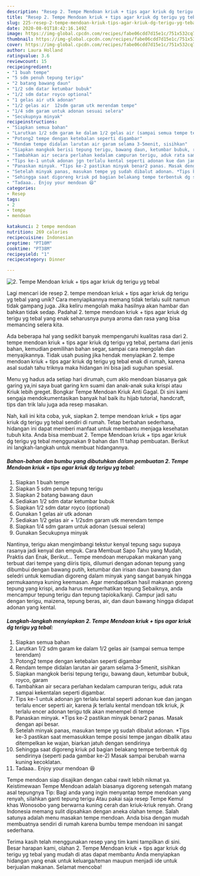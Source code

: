 ```yaml
---
description: "Resep 2. Tempe Mendoan kriuk + tips agar kriuk dg terigu yg tebal, Bikin Ngiler"
title: "Resep 2. Tempe Mendoan kriuk + tips agar kriuk dg terigu yg tebal, Bikin Ngiler"
slug: 225-resep-2-tempe-mendoan-kriuk-tips-agar-kriuk-dg-terigu-yg-tebal-bikin-ngiler
date: 2020-08-01T18:42:16.149Z
image: https://img-global.cpcdn.com/recipes/fabe06cdd7d15e1c/751x532cq70/2-tempe-mendoan-kriuk-tips-agar-kriuk-dg-terigu-yg-tebal-foto-resep-utama.jpg
thumbnail: https://img-global.cpcdn.com/recipes/fabe06cdd7d15e1c/751x532cq70/2-tempe-mendoan-kriuk-tips-agar-kriuk-dg-terigu-yg-tebal-foto-resep-utama.jpg
cover: https://img-global.cpcdn.com/recipes/fabe06cdd7d15e1c/751x532cq70/2-tempe-mendoan-kriuk-tips-agar-kriuk-dg-terigu-yg-tebal-foto-resep-utama.jpg
author: Laura Holland
ratingvalue: 3.6
reviewcount: 15
recipeingredient:
- "1 buah tempe"
- "5 sdm penuh tepung terigu"
- "2 batang bawang daun"
- "1/2 sdm datar ketumbar bubuk"
- "1/2 sdm datar royco optional"
- "1 gelas air utk adonan"
- "1/2 gelas air  12sdm garam utk merendam tempe"
- "1/4 sdm garam untuk adonan sesuai selera"
- "Secukupnya minyak"
recipeinstructions:
- "Siapkan semua bahan"
- "Larutkan 1/2 sdm garam ke dalam 1/2 gelas air (sampai semua tempe terendam)"
- "Potong2 tempe dengan ketebalan seperti digambar"
- "Rendam tempe didalan larutan air garam selama 3-5menit, sisihkan"
- "Siapkan mangkok berisi tepung terigu, bawang daun, ketumbar bubuk, royco, garam"
- "Tambahkan air secara perlahan kedalam campuran terigu, aduk rata sampai kekentalan seperti digambar."
- "Tips ke-1 untuk adonan jgn terlalu kental seperti adonan kue dan jangan terlalu encer seperti air, karena jk terlalu kental mendoan tdk kriuk, jk terlalu encer adonan terigu tdk akan menempel di tempe"
- "Panaskan minyak. *Tips ke-2 pastikan minyak benar2 panas. Masak dengan api besar."
- "Setelah minyak panas, masukan tempe yg sudah dibalut adonan. *Tips ke-3 pastikan saat memasukkan tempe posisi tempe jangan dibalik atau ditempelkan ke wajan, biarkan jatuh dengan sendirinya"
- "Sehingga saat digoreng kriuk pd bagian belakang tempe terbentuk dg sendirinya (seperti pada gambar ke-2) Masak sampai berubah warna kuning kecoklatan."
- "Tadaaa.. Enjoy your mendoan 😆"
categories:
- Resep
tags:
- 2
- tempe
- mendoan

katakunci: 2 tempe mendoan 
nutrition: 269 calories
recipecuisine: Indonesian
preptime: "PT10M"
cooktime: "PT38M"
recipeyield: "1"
recipecategory: Dinner

---
```



![2. Tempe Mendoan kriuk + tips agar kriuk dg terigu yg tebal](https://img-global.cpcdn.com/recipes/fabe06cdd7d15e1c/751x532cq70/2-tempe-mendoan-kriuk-tips-agar-kriuk-dg-terigu-yg-tebal-foto-resep-utama.jpg)

Lagi mencari ide resep 2. tempe mendoan kriuk + tips agar kriuk dg terigu yg tebal yang unik? Cara menyiapkannya memang tidak terlalu sulit namun tidak gampang juga. Jika keliru mengolah maka hasilnya akan hambar dan bahkan tidak sedap. Padahal 2. tempe mendoan kriuk + tips agar kriuk dg terigu yg tebal yang enak seharusnya punya aroma dan rasa yang bisa memancing selera kita.

Ada beberapa hal yang sedikit banyak mempengaruhi kualitas rasa dari 2. tempe mendoan kriuk + tips agar kriuk dg terigu yg tebal, pertama dari jenis bahan, kemudian pemilihan bahan segar, sampai cara mengolah dan menyajikannya. Tidak usah pusing jika hendak menyiapkan 2. tempe mendoan kriuk + tips agar kriuk dg terigu yg tebal enak di rumah, karena asal sudah tahu triknya maka hidangan ini bisa jadi suguhan spesial.

Menu yg hadus ada setiap hari dirumah, cum aklo mendoan biasanya gak garing ya,ini saya buat garing krn suami dan anak-anak suka krispi atau Kriuk lebih greget. Bongkar Tempe Mendoan Kriuk Anti Gagal. Di sini kami sengaja mendokumentasikan banyak hal baik itu hijab tutorial, handcraft, tips dan trik lalu juga ada resep masakan.


Nah, kali ini kita coba, yuk, siapkan 2. tempe mendoan kriuk + tips agar kriuk dg terigu yg tebal sendiri di rumah. Tetap berbahan sederhana, hidangan ini dapat memberi manfaat untuk membantu menjaga kesehatan tubuh kita. Anda bisa membuat 2. Tempe Mendoan kriuk + tips agar kriuk dg terigu yg tebal menggunakan 9 bahan dan 11 tahap pembuatan. Berikut ini langkah-langkah untuk membuat hidangannya.

<!--inarticleads1-->

##### Bahan-bahan dan bumbu yang dibutuhkan dalam pembuatan 2. Tempe Mendoan kriuk + tips agar kriuk dg terigu yg tebal:

1. Siapkan 1 buah tempe
1. Siapkan 5 sdm penuh tepung terigu
1. Siapkan 2 batang bawang daun
1. Sediakan 1/2 sdm datar ketumbar bubuk
1. Siapkan 1/2 sdm datar royco (optional)
1. Gunakan 1 gelas air utk adonan
1. Sediakan 1/2 gelas air + 1/2sdm garam utk merendam tempe
1. Siapkan 1/4 sdm garam untuk adonan (sesuai selera)
1. Gunakan Secukupnya minyak


Nantinya, terigu akan mengimbangi tekstur kenyal tepung sagu supaya rasanya jadi kenyal dan empuk. Cara Membuat Sapo Tahu yang Mudah, Praktis dan Enak, Berikut… Tempe mendoan merupakan makanan yang terbuat dari tempe yang diiris tipis, dilumuri dengan adonan tepung yang dibumbui dengan bawang putih, ketumbar dan irisan daun bawang dan seledri untuk kemudian digoreng dalam minyak yang sangat banyak hingga permukaannya kuning keemasan. Agar mendapatkan hasil makanan goreng tepung yang krispi, anda harus memperhatikan tepung Sebaiknya, anda mencampur tepung terigu dan tepung tapioka/kanji. Campur jadi satu dengan terigu, maizena, tepung beras, air, dan daun bawang hingga didapat adonan yang kental. 

<!--inarticleads2-->

##### Langkah-langkah menyiapkan 2. Tempe Mendoan kriuk + tips agar kriuk dg terigu yg tebal:

1. Siapkan semua bahan
1. Larutkan 1/2 sdm garam ke dalam 1/2 gelas air (sampai semua tempe terendam)
1. Potong2 tempe dengan ketebalan seperti digambar
1. Rendam tempe didalan larutan air garam selama 3-5menit, sisihkan
1. Siapkan mangkok berisi tepung terigu, bawang daun, ketumbar bubuk, royco, garam
1. Tambahkan air secara perlahan kedalam campuran terigu, aduk rata sampai kekentalan seperti digambar.
1. Tips ke-1 untuk adonan jgn terlalu kental seperti adonan kue dan jangan terlalu encer seperti air, karena jk terlalu kental mendoan tdk kriuk, jk terlalu encer adonan terigu tdk akan menempel di tempe
1. Panaskan minyak. *Tips ke-2 pastikan minyak benar2 panas. Masak dengan api besar.
1. Setelah minyak panas, masukan tempe yg sudah dibalut adonan. *Tips ke-3 pastikan saat memasukkan tempe posisi tempe jangan dibalik atau ditempelkan ke wajan, biarkan jatuh dengan sendirinya
1. Sehingga saat digoreng kriuk pd bagian belakang tempe terbentuk dg sendirinya (seperti pada gambar ke-2) Masak sampai berubah warna kuning kecoklatan.
1. Tadaaa.. Enjoy your mendoan 😆


Tempe mendoan siap disajikan dengan cabai rawit lebih nikmat ya. Keistimewaan Tempe Mendoan adalah biasanya digoreng setengah matang asal tepungnya Tip: Bagi anda yang ingin menyantap tempe mendoan yang renyah, silahkan ganti tepung terigu Atau pakai saja resep Tempe Kemul khas Wonosobo yang berwarna kuning cerah dan kriuk-kriuk renyah. Orang Indonesia memang sulit dipsahkan dengan aneka olahan tempe. Salah satunya adalah menu masakan tempe mendoan. Anda bisa dengan mudah membuatnya sendiri di rumah karena bumbu tempe mendoan ini sangat sederhana. 

Terima kasih telah menggunakan resep yang tim kami tampilkan di sini. Besar harapan kami, olahan 2. Tempe Mendoan kriuk + tips agar kriuk dg terigu yg tebal yang mudah di atas dapat membantu Anda menyiapkan hidangan yang enak untuk keluarga/teman maupun menjadi ide untuk berjualan makanan. Selamat mencoba!

